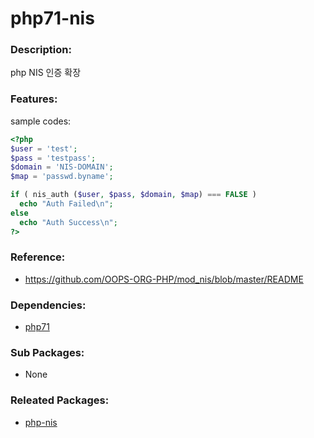 # php71-nis

### Description:

php NIS 인증 확장

### Features:

sample codes:

  ```php
<?php
$user = 'test';
$pass = 'testpass';
$domain = 'NIS-DOMAIN';
$map = 'passwd.byname';

if ( nis_auth ($user, $pass, $domain, $map) === FALSE )
    echo "Auth Failed\n";
else
    echo "Auth Success\n";
?>
```

### Reference:
* https://github.com/OOPS-ORG-PHP/mod_nis/blob/master/README

### Dependencies:
* [php71](pkg-addon-php71.md)

### Sub Packages:
* None

### Releated Packages:
* [php-nis](pkg-core-php-nis.md)

